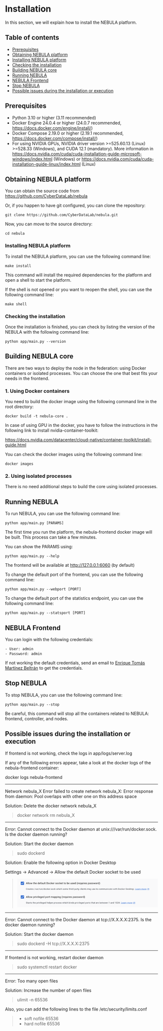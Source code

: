 # Installation

In this section, we will explain how to install the NEBULA platform.

## Table of contents

-   [Prerequisites](#prerequisites)
-   [Obtaining NEBULA platform](#obtaining-nebula-platform)
-   [Installing NEBULA platform](#installing-nebula-platform)
-   [Checking the installation](#checking-the-installation)
-   [Building NEBULA core](#building-nebula-core)
-   [Running NEBULA](#running-nebula)
-   [NEBULA Frontend](#nebula-frontend)
-   [Stop NEBULA](#stop-nebula)
-   [Possible issues during the installation or execution](#possible-issues-during-the-installation-or-execution)

## Prerequisites

-   Python 3.10 or higher (3.11 recommended)
-   Docker Engine 24.0.4 or higher (24.0.7 recommended, https://docs.docker.com/engine/install/)
-   Docker Compose 2.19.0 or higher (2.19.1 recommended, https://docs.docker.com/compose/install/)
-   For using NVIDIA GPUs, NVIDIA driver version >=525.60.13 (Linux) >=528.33 (Windows), and CUDA 12.1 (mandatory). More information in https://docs.nvidia.com/cuda/cuda-installation-guide-microsoft-windows/index.html (Windows) or https://docs.nvidia.com/cuda/cuda-installation-guide-linux/index.html (Linux)

## Obtaining NEBULA platform


You can obtain the source code from https://github.com/CyberDataLab/nebula

Or, if you happen to have git configured, you can clone the repository:

    git clone https://github.com/CyberDataLab/nebula.git

Now, you can move to the source directory:

    cd nebula

### Installing NEBULA platform

To install the NEBULA platform, you can use the following command line:

    make install

This command will install the required dependencies for the platform and open a shell to start the platform.

If the shell is not opened or you want to reopen the shell, you can use the following command line:

    make shell

### Checking the installation

Once the installation is finished, you can check by listing the version
of the NEBULA with the following command line:

    python app/main.py --version

## Building NEBULA core

There are two ways to deploy the node in the federation: using Docker
containers or isolated processes. You can choose the one that best fits
your needs in the frontend.

### 1. Using Docker containers

You need to build the docker image using the following command line in
the root directory:

    docker build -t nebula-core .

In case of using GPU in the docker, you have to follow the instructions
in the following link to install nvidia-container-toolkit:

https://docs.nvidia.com/datacenter/cloud-native/container-toolkit/install-guide.html

You can check the docker images using the following command line:

    docker images

### 2. Using isolated processes

There is no need additional steps to build the core using isolated processes.

## Running NEBULA

To run NEBULA, you can use the following command line:

    python app/main.py [PARAMS]

The first time you run the platform, the nebula-frontend docker image
will be built. This process can take a few minutes.

You can show the PARAMS using:

    python app/main.py --help

The frontend will be available at http://127.0.0.1:6060 (by default)

To change the default port of the frontend, you can use the following
command line:

    python app/main.py --webport [PORT]

To change the default port of the statistics endpoint, you can use the
following command line:

    python app/main.py --statsport [PORT]

## NEBULA Frontend

You can login with the following credentials:

    - User: admin
    - Password: admin

If not working the default credentials, send an email to [Enrique Tomás
Martínez Beltrán](mailto:enriquetomas@um.es) to get the credentials.

## Stop NEBULA

To stop NEBULA, you can use the following command line:

    python app/main.py --stop

Be careful, this command will stop all the containers related to NEBULA:
frontend, controller, and nodes.

## Possible issues during the installation or execution

If frontend is not working, check the logs in app/logs/server.log

If any of the following errors appear, take a look at the docker logs of
the nebula-frontend container:

docker logs nebula-frontend

------------------------------------------------------------------------

Network nebula_X Error failed to create network nebula_X: Error response
from daemon: Pool overlaps with other one on this address space

Solution: Delete the docker network nebula_X

> docker network rm nebula_X

------------------------------------------------------------------------

Error: Cannot connect to the Docker daemon at
unix:///var/run/docker.sock. Is the docker daemon running?

Solution: Start the docker daemon

> sudo dockerd

Solution: Enable the following option in Docker Desktop

Settings -> Advanced -> Allow the default Docker socket to be used

> ![Docker required options](static/docker-required-options.png)

------------------------------------------------------------------------

Error: Cannot connect to the Docker daemon at tcp://X.X.X.X:2375. Is the
docker daemon running?

Solution: Start the docker daemon

> sudo dockerd -H tcp://X.X.X.X:2375

------------------------------------------------------------------------

If frontend is not working, restart docker daemon

> sudo systemctl restart docker

------------------------------------------------------------------------

Error: Too many open files

Solution: Increase the number of open files

> ulimit -n 65536

Also, you can add the following lines to the file
/etc/security/limits.conf

> -   soft nofile 65536
> -   hard nofile 65536
